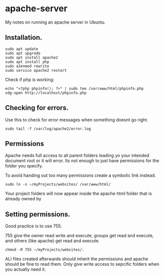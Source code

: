 # apache-server

My notes on running an apache server in Ubuntu.

## Installation.

```shell
sudo apt update
sudo apt upgrade
sudo apt install apache2
sudo apt install php
sudo a2enmod rewrite
sudo service apache2 restart
```

Check if php is working:

```shell
echo "<?php phpinfo(); ?>" | sudo tee /var/www/html/phpinfo.php
xdg-open http://localhost/phpinfo.php
```

## Checking for errors.

Use this to check for error messages when something doesnt go right.

```shell
sudo tail -f /var/log/apache2/error.log
```

## Permissions

Apache needs full access to all parent folders leading yo your intended document root or it will error. Its not enough to just have permissions for the folder you specify.

To avoid handing out too many permissions create a symbolic link instead.

```shell
sudo ln -s ~/myProjects/websites/ /var/www/html/
```
Your project folders will now appear inside the apache html folder that is already owned by 

## Setting permissions.

Good practice is to use 755.

755 give the owner read write and execute, groups get read and execute,
 and others (like apache) get read and execute.
```shell
chmod -R 755 ~/myProjects/websites/.
```
ALl files created afterwards should inherit the permissions and apache should be fine to read them.
Only give write access to sepcific folders when you actually need it.